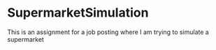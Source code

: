 # SupermarketSimulation
This is an assignment for a job posting where I am trying to simulate a supermarket